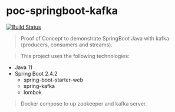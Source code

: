 # poc-springboot-kafka

[![Build Status](https://travis-ci.org/joemccann/dillinger.svg?branch=master)](https://travis-ci.org/joemccann/dillinger)

> Proof of Concept to demonstrate SpringBoot Java with kafka (producers, consumers and streams).

> This project uses the following technologies:

- Java 11
- Spring Boot 2.4.2
    - spring-boot-starter-web
    - spring-kafka
    - lombok

> Docker compose to up zookeeper and kafka server.
